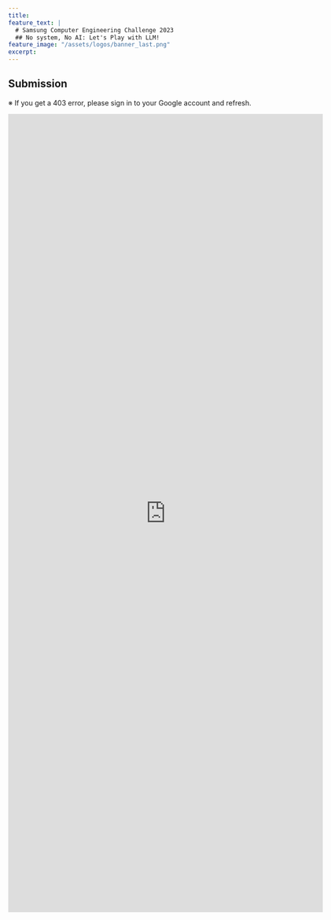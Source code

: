 ```yaml
---
title:
feature_text: |
  # Samsung Computer Engineering Challenge 2023
  ## No system, No AI: Let's Play with LLM!
feature_image: "/assets/logos/banner_last.png"
excerpt:
---
```

## Submission
※ If you get a 403 error, please sign in to your Google account and refresh.

<iframe src="https://docs.google.com/forms/d/e/1FAIpQLSerNXSjWScpRY33aTTUarrpA3SKTOexVWWJc9DyZcr0AnsNeA/viewform?embedded=true" width="640" height="1623" frameborder="0" marginheight="0" marginwidth="0">
  <p>Loading…&lt;/iframe&gt;</p>
</iframe>